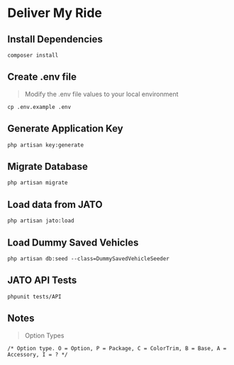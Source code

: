 # Deliver My Ride

## Install Dependencies
```
composer install
```

## Create .env file
> Modify the .env file values to your local environment
```
cp .env.example .env
```

## Generate Application Key
```
php artisan key:generate
```

## Migrate Database
```
php artisan migrate
```

## Load data from JATO
```
php artisan jato:load 
```

## Load Dummy Saved Vehicles
```
php artisan db:seed --class=DummySavedVehicleSeeder
```

## JATO API Tests
```
phpunit tests/API
```

## Notes
> Option Types
```
/* Option type. O = Option, P = Package, C = ColorTrim, B = Base, A = Accessory, I = ? */
```
